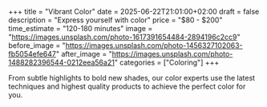 +++
title = "Vibrant Color"
date = 2025-06-22T21:01:00+02:00
draft = false
description = "Express yourself with color"
price = "$80 - $200"
time_estimate = "120-180 minutes"
image = "https://images.unsplash.com/photo-1617391654484-2894196c2cc9"
before_image = "https://images.unsplash.com/photo-1456327102063-fb5054efe647"
after_image = "https://images.unsplash.com/photo-1488282396544-0212eea56a21"
categories = ["Coloring"]
+++

From subtle highlights to bold new shades, our color experts use the latest techniques and highest quality products to achieve the perfect color for you.
